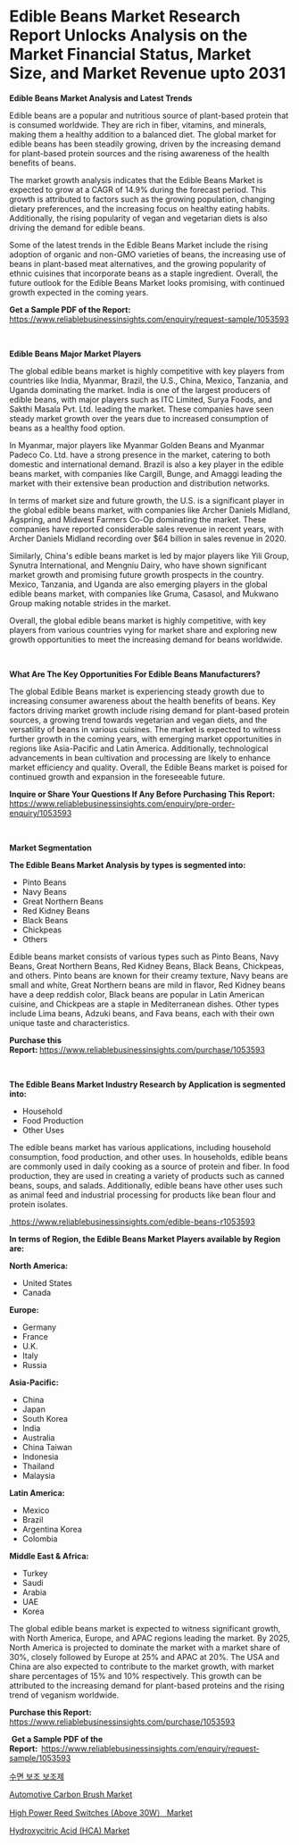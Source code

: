 <p><h1>Edible Beans Market Research Report Unlocks Analysis on the Market Financial Status, Market Size, and Market Revenue upto 2031</h1></p><p><strong>Edible Beans Market Analysis and Latest Trends</strong></p>
<p><p>Edible beans are a popular and nutritious source of plant-based protein that is consumed worldwide. They are rich in fiber, vitamins, and minerals, making them a healthy addition to a balanced diet. The global market for edible beans has been steadily growing, driven by the increasing demand for plant-based protein sources and the rising awareness of the health benefits of beans.</p><p>The market growth analysis indicates that the Edible Beans Market is expected to grow at a CAGR of 14.9% during the forecast period. This growth is attributed to factors such as the growing population, changing dietary preferences, and the increasing focus on healthy eating habits. Additionally, the rising popularity of vegan and vegetarian diets is also driving the demand for edible beans.</p><p>Some of the latest trends in the Edible Beans Market include the rising adoption of organic and non-GMO varieties of beans, the increasing use of beans in plant-based meat alternatives, and the growing popularity of ethnic cuisines that incorporate beans as a staple ingredient. Overall, the future outlook for the Edible Beans Market looks promising, with continued growth expected in the coming years.</p></p>
<p><strong>Get a Sample PDF of the Report:&nbsp;</strong> <a href="https://www.reliablebusinessinsights.com/enquiry/request-sample/1053593">https://www.reliablebusinessinsights.com/enquiry/request-sample/1053593</a></p>
<p>&nbsp;</p>
<p><strong>Edible Beans Major Market Players</strong></p>
<p><p>The global edible beans market is highly competitive with key players from countries like India, Myanmar, Brazil, the U.S., China, Mexico, Tanzania, and Uganda dominating the market. India is one of the largest producers of edible beans, with major players such as ITC Limited, Surya Foods, and Sakthi Masala Pvt. Ltd. leading the market. These companies have seen steady market growth over the years due to increased consumption of beans as a healthy food option.</p><p>In Myanmar, major players like Myanmar Golden Beans and Myanmar Padeco Co. Ltd. have a strong presence in the market, catering to both domestic and international demand. Brazil is also a key player in the edible beans market, with companies like Cargill, Bunge, and Amaggi leading the market with their extensive bean production and distribution networks.</p><p>In terms of market size and future growth, the U.S. is a significant player in the global edible beans market, with companies like Archer Daniels Midland, Agspring, and Midwest Farmers Co-Op dominating the market. These companies have reported considerable sales revenue in recent years, with Archer Daniels Midland recording over $64 billion in sales revenue in 2020.</p><p>Similarly, China's edible beans market is led by major players like Yili Group, Synutra International, and Mengniu Dairy, who have shown significant market growth and promising future growth prospects in the country. Mexico, Tanzania, and Uganda are also emerging players in the global edible beans market, with companies like Gruma, Casasol, and Mukwano Group making notable strides in the market.</p><p>Overall, the global edible beans market is highly competitive, with key players from various countries vying for market share and exploring new growth opportunities to meet the increasing demand for beans worldwide.</p></p>
<p>&nbsp;</p>
<p><strong>What Are The Key Opportunities For Edible Beans Manufacturers?</strong></p>
<p><p>The global Edible Beans market is experiencing steady growth due to increasing consumer awareness about the health benefits of beans. Key factors driving market growth include rising demand for plant-based protein sources, a growing trend towards vegetarian and vegan diets, and the versatility of beans in various cuisines. The market is expected to witness further growth in the coming years, with emerging market opportunities in regions like Asia-Pacific and Latin America. Additionally, technological advancements in bean cultivation and processing are likely to enhance market efficiency and quality. Overall, the Edible Beans market is poised for continued growth and expansion in the foreseeable future.</p></p>
<p><strong>Inquire or Share Your Questions If Any Before Purchasing This Report:</strong> <a href="https://www.reliablebusinessinsights.com/enquiry/pre-order-enquiry/1053593">https://www.reliablebusinessinsights.com/enquiry/pre-order-enquiry/1053593</a></p>
<p>&nbsp;</p>
<p><strong>Market Segmentation</strong></p>
<p><strong>The Edible Beans Market Analysis by types is segmented into:</strong></p>
<p><ul><li>Pinto Beans</li><li>Navy Beans</li><li>Great Northern Beans</li><li>Red Kidney Beans</li><li>Black Beans</li><li>Chickpeas</li><li>Others</li></ul></p>
<p><p>Edible beans market consists of various types such as Pinto Beans, Navy Beans, Great Northern Beans, Red Kidney Beans, Black Beans, Chickpeas, and others. Pinto beans are known for their creamy texture, Navy beans are small and white, Great Northern beans are mild in flavor, Red Kidney beans have a deep reddish color, Black beans are popular in Latin American cuisine, and Chickpeas are a staple in Mediterranean dishes. Other types include Lima beans, Adzuki beans, and Fava beans, each with their own unique taste and characteristics.</p></p>
<p><strong>Purchase this Report:&nbsp;</strong><a href="https://www.reliablebusinessinsights.com/purchase/1053593">https://www.reliablebusinessinsights.com/purchase/1053593</a></p>
<p>&nbsp;</p>
<p><strong>The Edible Beans Market Industry Research by Application is segmented into:</strong></p>
<p><ul><li>Household</li><li>Food Production</li><li>Other Uses</li></ul></p>
<p><p>The edible beans market has various applications, including household consumption, food production, and other uses. In households, edible beans are commonly used in daily cooking as a source of protein and fiber. In food production, they are used in creating a variety of products such as canned beans, soups, and salads. Additionally, edible beans have other uses such as animal feed and industrial processing for products like bean flour and protein isolates.</p></p>
<p><a href="https://www.reliablebusinessinsights.com/edible-beans-r1053593">&nbsp;https://www.reliablebusinessinsights.com/edible-beans-r1053593</a></p>
<p><strong>In terms of Region, the Edible Beans Market Players available by Region are:</strong></p>
<p>
    <p> <strong> North America: </strong>
        <ul>
            <li>United States</li>
            <li>Canada</li>
        </ul>
        </p> 
    <p> <strong> Europe: </strong>
        <ul>
            <li>Germany</li>
            <li>France</li>
            <li>U.K.</li>
            <li>Italy</li>
            <li>Russia</li>
        </ul>
        </p> 
    <p> <strong> Asia-Pacific: </strong>
        <ul>
            <li>China</li>
            <li>Japan</li>
            <li>South Korea</li>
            <li>India</li>
            <li>Australia</li>
            <li>China Taiwan</li>
            <li>Indonesia</li>
            <li>Thailand</li>
            <li>Malaysia</li>
        </ul>
        </p> 
    <p> <strong> Latin America: </strong>
        <ul>
            <li>Mexico</li>
            <li>Brazil</li>
            <li>Argentina Korea</li>
            <li>Colombia</li>
        </ul>
        </p> 
    <p> <strong> Middle East & Africa: </strong>
        <ul>
            <li>Turkey</li>
            <li>Saudi</li>
            <li>Arabia</li>
            <li>UAE</li>
            <li>Korea</li>
        </ul>
    </p>
    </p>
<p><p>The global edible beans market is expected to witness significant growth, with North America, Europe, and APAC regions leading the market. By 2025, North America is projected to dominate the market with a market share of 30%, closely followed by Europe at 25% and APAC at 20%. The USA and China are also expected to contribute to the market growth, with market share percentages of 15% and 10% respectively. This growth can be attributed to the increasing demand for plant-based proteins and the rising trend of veganism worldwide.</p></p>
<p><strong>Purchase this Report: </strong><a href="https://www.reliablebusinessinsights.com/purchase/1053593">https://www.reliablebusinessinsights.com/purchase/1053593</a></p>
<p>&nbsp;<strong>Get a Sample PDF of the Report:&nbsp;&nbsp;</strong><a href="https://www.reliablebusinessinsights.com/enquiry/request-sample/1053593">https://www.reliablebusinessinsights.com/enquiry/request-sample/1053593</a></p>
<p><strong></strong></p>
<p><p><a href="https://github.com/nigaleamar09/Market-Research-Report-List-1/blob/main/56884233311.md">수면 보조 보조제</a></p><p><a href="https://medium.com/@erinveum/automotive-carbon-brush-market-size-share-trends-analysis-report-by-product-electrographite-b837b946b06b">Automotive Carbon Brush Market</a></p><p><a href="https://github.com/marthawweekley82024/Market-Research-Report-List-1/blob/main/high-power-reed-switches-above-30w-market.md">High Power Reed Switches (Above 30W） Market</a></p><p><a href="https://medium.com/@belaayi865/hydroxycitric-acid-hca-market-trends-and-analysis-opportunities-and-challenges-for-future-038406e23b48">Hydroxycitric Acid (HCA) Market</a></p></p>
